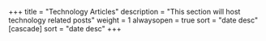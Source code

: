 +++
title = "Technology Articles"
description = "This section will host technology related posts"
weight = 1
alwaysopen = true
sort = "date desc"
[cascade]
sort = "date desc"
+++
